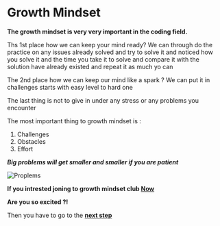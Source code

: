 # Growth Mindset

**The growth mindset is very very important in the coding field.**

Ths 1st place how we can keep your mind ready?
We can through do the practice on any issues already solved and try to solve it and noticed how you solve it and the time you take it to solve and compare it with the solution have already existed and repeat it as much yo can 

The 2nd place how we can keep our mind like a spark ?
We can put it in challenges starts with easy level to hard one

The last thing is not to give in under any stress or any problems you encounter

The most important thing to growth mindset is :

1. Challenges
1. Obstacles
1. Effort


***Big problems will get smaller and smaller if you are patient***


![Proplems](http://img.picturequotes.com/2/4/3295/when-you-focus-on-problems-you-will-have-more-problems-when-you-focus-on-possibilities-youll-have-more-opportunities-quote-1.jpg)

**If you intrested joning to growth mindset club [Now](https://www.facebook.com/ASAC.LTUC/)**

**Are you so excited ?!**

Then you have to go to the **[next step](https://khasawneh07.github.io/reading-notes/Mastering-Markdown)**
